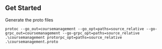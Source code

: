 ## Get Started

Generate the proto files

```pwsh
protoc --go_out=coursemanagement --go_opt=paths=source_relative --go-grpc_out=coursemanagement --go-grpc_opt=paths=source_relative .\coursemanagement protorpc_opt=paths=source_relative .\coursemanagement.proto
```
